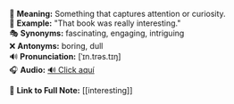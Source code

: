 🔹 **Meaning:** Something that captures attention or curiosity.  
📌 **Example:** "That book was really interesting."  
🎭 **Synonyms:** fascinating, engaging, intriguing  
❌ **Antonyms:** boring, dull  
🔊 **Pronunciation:** [ˈɪn.trəs.tɪŋ]  
🎧 **Audio:** [🔊 Click aquí](https://dict.youdao.com/dictvoice?audio=interesting&type=2)


🔗 **Link to Full Note:** [[interesting]]
